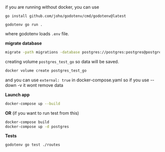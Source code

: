 if you are running without docker, you can use

```
go install github.com/joho/godotenv/cmd/godotenv@latest
```

```
godotenv go run .
```

where godotenv loads `.env` file.

**migrate database**

```bash
migrate -path migrations -database postgres://postgres:postgres@postgres/sql_rest_test0001?sslmode=disable up
```

creating volume `postgres_test_go` so data will be saved.

```bash
docker volume create postgres_test_go
```

and you can use `external: true` in docker-compose.yaml so if you use --down -v it wont remove data

**Launch app**

```bash
docker-compose up --build
```

**OR** (if you want to run test from this)

```bash
docker-compose build
docker-compose up -d postgres
```


**Tests**

``godotenv go test ./routes``
